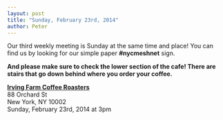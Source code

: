 ```yaml
---
layout: post
title: "Sunday, February 23rd, 2014"
author: Peter
---
```


Our third weekly meeting is Sunday at the same time and place! You can find us by looking for our simple paper __#nycmeshnet__ sign.

__And please make sure to check the lower section of the cafe! There are stairs that go down behind where you order your coffee.__


__[Irving Farm Coffee Roasters](https://www.google.com/maps/place/Irving+Farm+Coffee+Roasters/@40.7179886,-73.9902479,17z/data=!3m1!4b1!4m2!3m1!1s0x89c259873f0067c1:0x5aede67045aa029f)__<br>
88 Orchard St<br>
New York, NY 10002<br>
Sunday, February 23rd, 2014 at 3pm
